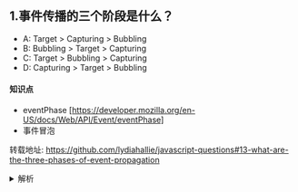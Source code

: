 ## 1.事件传播的三个阶段是什么？

- A: Target > Capturing > Bubbling
- B: Bubbling > Target > Capturing
- C: Target > Bubbling > Capturing
- D: Capturing > Target > Bubbling


#### 知识点
+ eventPhase [https://developer.mozilla.org/en-US/docs/Web/API/Event/eventPhase]
+ 事件冒泡 


转载地址:
https://github.com/lydiahallie/javascript-questions#13-what-are-the-three-phases-of-event-propagation


<details>
<summary>解析</summary>
答案：D

解析：在捕获阶段，这个事件会通过祖先元素传播到目标元素。到达了目标元素之后，冒泡阶段才开始。
</details>
